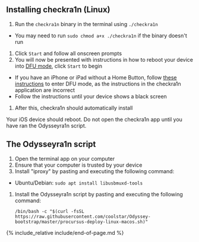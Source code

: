 ## Installing checkra1n (Linux)

1. Run the `checkra1n` binary in the terminal using `./checkra1n`
  - You may need to run `sudo chmod a+x ./checkra1n` if the binary doesn't run
1. Click `Start` and follow all onscreen prompts
1. You will now be presented with instructions in how to reboot your device into [DFU mode](faq#dfu_mode), click `Start` to begin
  - If you have an iPhone or iPad without a Home Button, follow [these instructions](troubleshooting#iphonex_dfu) to enter DFU mode, as the instructions in the checkra1n application are incorrect
  - Follow the instructions until your device shows a black screen
1. After this, checkra1n should automatically install

Your iOS device should reboot. Do not open the checkra1n app until you have ran the Odysseyra1n script.

## The Odysseyra1n script

1. Open the terminal app on your computer
1. Ensure that your computer is trusted by your device
1. Install "iproxy" by pasting and executing the following command:
  - Ubuntu/Debian: `sudo apt install libusbmuxd-tools`
1. Install the Odysseyra1n script by pasting and executing the following command:

    `/bin/bash -c "$(curl -fsSL https://raw.githubusercontent.com/coolstar/Odyssey-bootstrap/master/procursus-deploy-linux-macos.sh)"`

{% include_relative include/end-of-page.md %}

